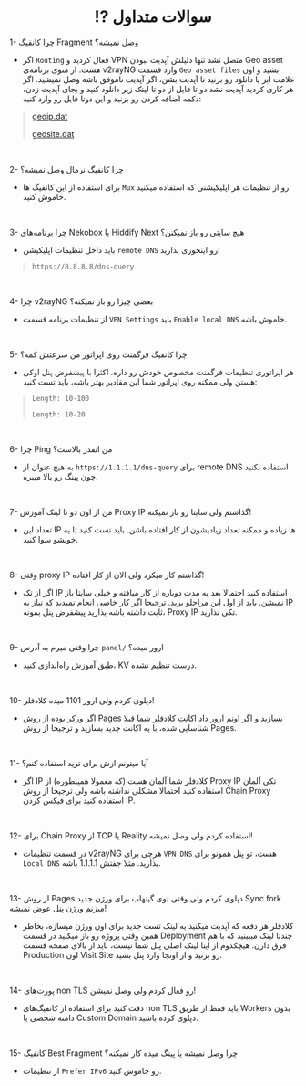 <h1 align="center">⁉️ سوالات متداول</h1>

1- چرا کانفیگ Fragment وصل نمیشه؟
- اگر `Routing` فعال کردید و VPN متصل نشد تنها دلیلش آپدیت نبودن Geo asset هست. از منوی برنامه‌ی v2rayNG وارد قسمت `Geo asset files` بشید و اون علامت ابر یا دانلود رو بزنید تا آپدیت بشن، اگر آپدیت ناموفق باشه وصل نمیشید. اگر هر کاری کردید آپدیت نشد دو تا فایل از دو تا لینک زیر دانلود کنید و بجای آپدیت زدن، دکمه اضافه کردن رو بزنید و این دوتا فایل رو وارد کنید:
> 
>[geoip.dat](https://github.com/Loyalsoldier/v2ray-rules-dat/releases/latest/download/geoip.dat)
> 
>[geosite.dat](https://github.com/Loyalsoldier/v2ray-rules-dat/releases/latest/download/geosite.dat)
<br> 

2- چرا کانفیگ نرمال وصل نمیشه؟
- برای استفاده از این کانفیگ ها `Mux` رو از تنظیمات هر اپلیکیشنی که استفاده میکنید خاموش کنید.
<br>

3- چرا برنامه‌های Nekobox یا Hiddify Next هیچ سایتی رو باز نمیکنن؟
- باید داخل تنظیمات اپلیکیشن `remote DNS` رو اینجوری بذارید:
> `https://8.8.8.8/dns-query`
<br>

4- چرا v2rayNG بعضی چیزا رو باز نمیکنه؟
- از تنظیمات برنامه قسمت `VPN Settings` باید `Enable local DNS` خاموش باشه.
<br>

5- چرا کانفیگ فرگمنت روی اپراتور من سرعتش کمه؟
- هر اپراتوری تنظیمات فرگمنت مخصوص خودش رو داره. اکثرا با پیشفرض پنل اوکی هستن ولی ممکنه روی اپراتور شما این مقادیر بهتر باشه، باید تست کنید:
> `Length: 10-100`
> 
> `Length: 10-20`
<br>

6- چرا Ping من انقدر بالاست؟
- به هیچ عنوان از `https://1.1.1.1/dns-query` برای remote DNS استفاده نکنید چون پینگ رو بالا میبره.
<br>

7- من از اون دو تا لینک آموزش Proxy IP گذاشتم ولی سایتا رو باز نمیکنه!
- تعداد این IP ها زیاده و ممکنه تعداد زیادیشون از کار افتاده باشن. باید تست کنید تا یه خوبشو سوا کنید.
<br>

8- وقتی proxy IP گذاشتم کار میکرد ولی الان از کار افتاده!
- اگر از تک IP استفاده کنید احتمالا بعد یه مدت دوباره از کار میافته و خیلی سایتا باز نمیشن. باید از اول این مراحلو برید. ترجیحا اگر کار خاصی انجام نمیدید که نیاز به IP ثابت داشته باشه بذارید پیشفرض پنل بمونه، Proxy IP تکی نذارید.
<br>

9- چرا وقتی میرم به آدرس `panel/` ارور میده؟
- طبق آموزش راه‌اندازی کنید، KV درست تنظیم نشده.
<br>

10- دپلوی کردم ولی ارور 1101 میده کلادفلر!
- اگر ورکر بوده از روش Pages بسازید و اگر اونم ارور داد اکانت کلادفلر شما قبلا شناسایی شده، با یه اکانت جدید بسازید و ترجیحا از روش Pages.
<br>

11- آیا میتونم ازش برای ترید استفاده کنم؟
- اگر IP کلادفلر شما آلمان هست (که معمولا همینطوره) از Proxy IP تکی آلمان استفاده کنید احتمالا مشکلی نداشته باشه ولی ترجیحا از روش Chain Proxy استفاده کنید برای فیکس کردن IP.
<br>

12- برای Chain Proxy از TCP یا Reality استفاده کردم ولی وصل نمیشه!
- در قسمت تنظیمات v2rayNG هرچی برای `VPN DNS` هست، تو پنل همونو برای `Local DNS` بذارید. مثلا جفتش 1.1.1.1 باشه.
<br>

13- از روش Pages دپلوی کردم ولی وقتی توی گیتهاب برای ورژن جدید Sync fork میزنم ورژن پنل عوض نمیشه!
- کلادفلر هر دفعه که آپدیت میکنید یه لینک تست جدید برای اون ورژن میسازه، بخاطر همین وقتی پروژه رو باز میکنید در قسمت Deployment چندتا لینک میبینید که با هم فرق دارن. هیچکدوم از اینا لینک اصلی پنل شما نیست، باید از بالای صفحه قسمت Production اون Visit Site رو بزنید و از اونجا وارد پنل بشید.
<br>

14- پورت‌های non TLS رو فعال کردم ولی وصل نمیشن!
- دقت کنید برای استفاده از کانفیگ‌های non TLS باید فقط از طریق Workers بدون دامنه‌ شخصی یا Custom Domain دپلوی کرده باشید.
<br>

15- کانفیگ Best Fragment چرا وصل نمیشه یا پینگ میده کار نمیکنه؟
- از تنظیمات `Prefer IPv6` رو خاموش کنید.
